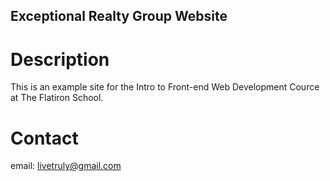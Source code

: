 Exceptional Realty Group Website
---

# Description

This is an example site for the Intro to Front-end Web Development Cource at The Flatiron School.

#  Contact

email: livetruly@gmail.com